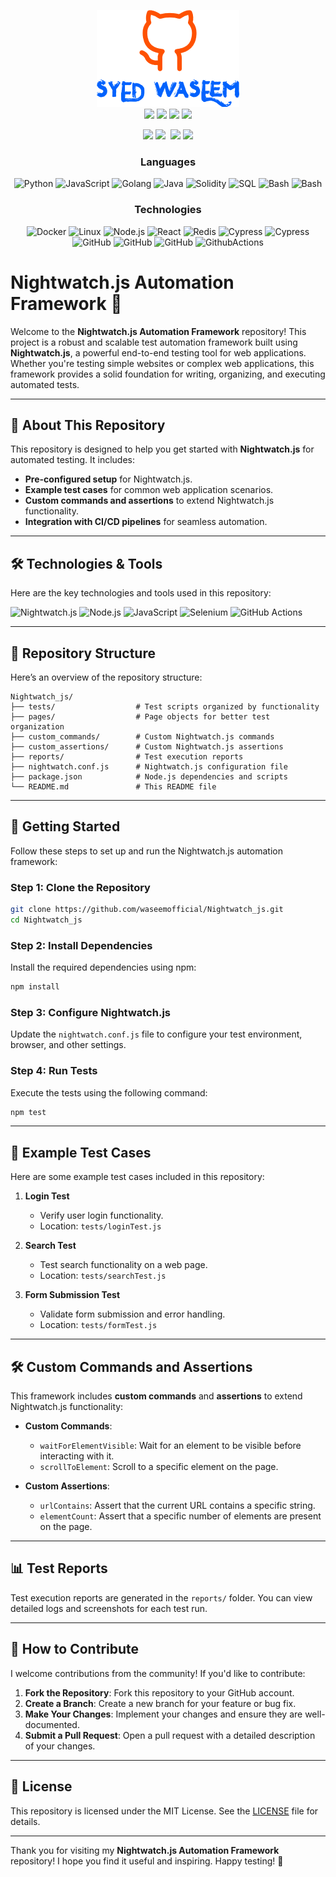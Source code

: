 <p align="center" >
<div align="center" >
<img src="https://github.com/waseemofficial/DSA_Python/blob/main/Images/github_logo_blue.png"/>
</div>

<div align="center">
<a href="https://github.com/waseemofficial">
<img src="https://img.shields.io/badge/syed-waseem-93b023?&style=for-the-badge&logo=&logoColor=white"/></a>
<img src="https://img.shields.io/badge/gitlab-%23181717.svg?style=for-the-badge&logo=gitlab&logoColor=white"/>
<img src="https://img.shields.io/badge/Visual%20Studio%20Code-0078d7.svg?style=for-the-badge&logo=visual-studio-code&logoColor=white"/>
<img src="https://img.shields.io/badge/markdown-%23000000.svg?style=for-the-badge&logo=markdown&logoColor=white"/>
</div></p>


<div align="center">
<img src="https://img.shields.io/github/license/waseemofficial/Nightwatch_js.svg?style=flat"/> <img src="https://img.shields.io/github/stars/waseemofficial/Nightwatch_js.svg?colorB=orange&style=flat"/> <img sec="https://img.shields.io/github/languages/top/waseemofficial/Nightwatch_js.svg?style=flat"/> <img src="https://img.shields.io/github/languages/code-size/waseemofficial/Nightwatch_js.svg?style=flat"/> <img src="https://img.shields.io/github/issues-raw/waseemofficial/Nightwatch_js.svg?style=flat" />
</div>

<div align="center"> 

### Languages

![Python](https://img.shields.io/badge/-Python-000?&logo=Python)
![JavaScript](https://img.shields.io/badge/-JavaScript-000?&logo=JavaScript)
![Golang](https://img.shields.io/badge/-Golang-000?&logo=Go)
![Java](https://img.shields.io/badge/-Java-000?&logo=jdk)
![Solidity](https://img.shields.io/badge/-Solidity-000?&logo=Solidity)
![SQL](https://img.shields.io/badge/-SQL-000?&logo=MySQL)
![Bash](https://img.shields.io/badge/-Bash-000?&logo=gnu-bash&logoColor=white)
![Bash](https://img.shields.io/badge/-markdown-000?&logo=markdown)



### Technologies

![Docker](https://img.shields.io/badge/-Docker-000?&logo=Docker)
![Linux](https://img.shields.io/badge/-Linux-000?&logo=Linux)
![Node.js](https://img.shields.io/badge/-Node.js-000?&logo=node.js)
![React](https://img.shields.io/badge/-React-000?&logo=React)
![Redis](https://img.shields.io/badge/-Redis-000?&logo=Redis)
![Cypress](https://img.shields.io/badge/-Postman-000?&logo=Postman)
![Cypress](https://img.shields.io/badge/-Cypress-000?&logo=Cypress)
![GitHub](https://img.shields.io/badge/-GitHub-000?&logo=GitHub)
![GitHub](https://img.shields.io/badge/-Selenium-000?&logo=Selenium)
![GitHub](https://img.shields.io/badge/-Regex-000?&logo=Regex)
![GithubActions](https://img.shields.io/badge/-GithubActions-000?&logo=GithubActions)
</div>
<div align="left">
 
# Nightwatch.js Automation Framework 🚀

Welcome to the **Nightwatch.js Automation Framework** repository! This project is a robust and scalable test automation framework built using **Nightwatch.js**, a powerful end-to-end testing tool for web applications. Whether you're testing simple websites or complex web applications, this framework provides a solid foundation for writing, organizing, and executing automated tests.

---

## 🌟 About This Repository

This repository is designed to help you get started with **Nightwatch.js** for automated testing. It includes:
- **Pre-configured setup** for Nightwatch.js.
- **Example test cases** for common web application scenarios.
- **Custom commands and assertions** to extend Nightwatch.js functionality.
- **Integration with CI/CD pipelines** for seamless automation.

---

## 🛠️ Technologies & Tools

Here are the key technologies and tools used in this repository:

![Nightwatch.js](https://img.shields.io/badge/Nightwatch.js-1A1A1A?style=for-the-badge&logo=nightwatch.js&logoColor=green)
![Node.js](https://img.shields.io/badge/Node.js-339933?style=for-the-badge&logo=node.js&logoColor=white)
![JavaScript](https://img.shields.io/badge/JavaScript-F7DF1E?style=for-the-badge&logo=javascript&logoColor=black)
![Selenium](https://img.shields.io/badge/Selenium-43B02A?style=for-the-badge&logo=selenium&logoColor=white)
![GitHub Actions](https://img.shields.io/badge/GitHub_Actions-2088FF?style=for-the-badge&logo=github-actions&logoColor=white)

---

## 📂 Repository Structure

Here’s an overview of the repository structure:

```
Nightwatch_js/
├── tests/                  # Test scripts organized by functionality
├── pages/                  # Page objects for better test organization
├── custom_commands/        # Custom Nightwatch.js commands
├── custom_assertions/      # Custom Nightwatch.js assertions
├── reports/                # Test execution reports
├── nightwatch.conf.js      # Nightwatch.js configuration file
├── package.json            # Node.js dependencies and scripts
└── README.md               # This README file
```

---

## 🚀 Getting Started

Follow these steps to set up and run the Nightwatch.js automation framework:

### **Step 1: Clone the Repository**
```bash
git clone https://github.com/waseemofficial/Nightwatch_js.git
cd Nightwatch_js
```

### **Step 2: Install Dependencies**
Install the required dependencies using npm:
```bash
npm install
```

### **Step 3: Configure Nightwatch.js**
Update the `nightwatch.conf.js` file to configure your test environment, browser, and other settings.

### **Step 4: Run Tests**
Execute the tests using the following command:
```bash
npm test
```

---

## 🧪 Example Test Cases

Here are some example test cases included in this repository:

1. **Login Test**  
   - Verify user login functionality.
   - Location: `tests/loginTest.js`

2. **Search Test**  
   - Test search functionality on a web page.
   - Location: `tests/searchTest.js`

3. **Form Submission Test**  
   - Validate form submission and error handling.
   - Location: `tests/formTest.js`

---

## 🛠️ Custom Commands and Assertions

This framework includes **custom commands** and **assertions** to extend Nightwatch.js functionality:

- **Custom Commands**:  
  - `waitForElementVisible`: Wait for an element to be visible before interacting with it.
  - `scrollToElement`: Scroll to a specific element on the page.

- **Custom Assertions**:  
  - `urlContains`: Assert that the current URL contains a specific string.
  - `elementCount`: Assert that a specific number of elements are present on the page.

---

## 📊 Test Reports

Test execution reports are generated in the `reports/` folder. You can view detailed logs and screenshots for each test run.

---

## 🤝 How to Contribute

I welcome contributions from the community! If you'd like to contribute:
1. **Fork the Repository**: Fork this repository to your GitHub account.
2. **Create a Branch**: Create a new branch for your feature or bug fix.
3. **Make Your Changes**: Implement your changes and ensure they are well-documented.
4. **Submit a Pull Request**: Open a pull request with a detailed description of your changes.

---

## 📜 License

This repository is licensed under the MIT License. See the [LICENSE](./LICENSE) file for details.

---

Thank you for visiting my **Nightwatch.js Automation Framework** repository! I hope you find it useful and inspiring. Happy testing! 🚀

